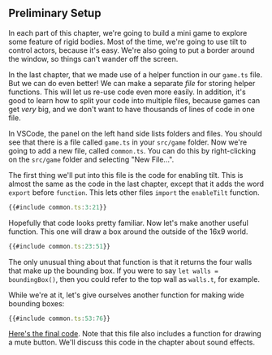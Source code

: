 ## Preliminary Setup

In each part of this chapter, we're going to build a mini game to explore some
feature of rigid bodies.  Most of the time, we're going to use tilt to control
actors, because it's easy.  We're also going to put a border around the window,
so things can't wander off the screen.

In the last chapter, that we made use of a helper function in our `game.ts`
file.  But we can do even better!  We can make a separate *file* for storing
helper functions.  This will let us re-use code even more easily.  In addition,
it's good to learn how to split your code into multiple files, because games can
get *very* big, and we don't want to have thousands of lines of code in one
file.

In VSCode, the panel on the left hand side lists folders and files.  You should
see that there is a file called `game.ts` in your `src/game` folder.  Now we're
going to add a new file, called `common.ts`.  You can do this by right-clicking
on the `src/game` folder and selecting "New File...".

The first thing we'll put into this file is the code for enabling tilt.  This is
almost the same as the code in the last chapter, except that it adds the word
`export` before `function`.  This lets other files `import` the `enableTilt`
function.

```typescript
{{#include common.ts:3:21}}
```

Hopefully that code looks pretty familiar.  Now let's make another useful
function.  This one will draw a box around the outside of the 16x9 world.

```typescript
{{#include common.ts:23:51}}
```

The only unusual thing about that function is that it returns the four walls
that make up the bounding box.  If you were to say `let walls = boundingBox()`,
then you could refer to the top wall as `walls.t`, for example.

While we're at it, let's give ourselves another function for making wide
bounding boxes:

```typescript
{{#include common.ts:53:76}}
```

[Here's the final code](common.ts).  Note that this file also includes a
function for drawing a mute button.  We'll discuss this code in the chapter
about sound effects.
